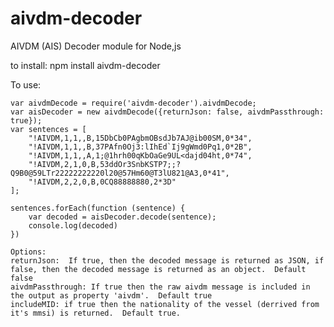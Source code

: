 # aivdm-decoder

AIVDM (AIS) Decoder module for Node,js

to install:
npm install aivdm-decoder

To use:

    var aivdmDecode = require('aivdm-decoder').aivdmDecode;
    var aisDecoder = new aivdmDecode({returnJson: false, aivdmPassthrough: true});
    var sentences = [
        "!AIVDM,1,1,,B,15DbCb0PAgbmOBsdJb7AJ@ib00SM,0*34",
        "!AIVDM,1,1,,B,37PAfn0Oj3:lIhEd`Ij9gWmd0Pq1,0*2B",
        "!AIVDM,1,1,,A,1;@1hrh00qKbOaGe9UL<dajd04ht,0*74",
        "!AIVDM,2,1,0,B,53ddOr3SnbKSTP7;;?Q9B0@59LTr22222222220l20@57Hm60@T3lU821@A3,0*41",
        "!AIVDM,2,2,0,B,0CQ88888880,2*3D"
    ];

    sentences.forEach(function (sentence) {
        var decoded = aisDecoder.decode(sentence);
        console.log(decoded)
    })

    Options:
    returnJson:  If true, then the decoded message is returned as JSON, if false, then the decoded message is returned as an object.  Default false
    aivdmPassthrough: If true then the raw aivdm message is included in the output as property 'aivdm'.  Default true
    includeMID: if true then the nationality of the vessel (derrived from it's mmsi) is returned.  Default true.
